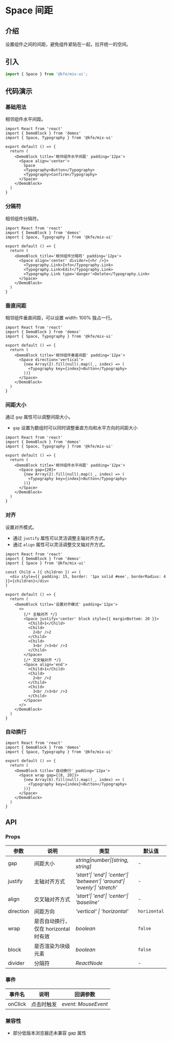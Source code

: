 # Space 间距

## 介绍

设置组件之间的间距，避免组件紧贴在一起，拉开统一的空间。

## 引入

```js
import { Space } from '@kfe/mix-ui';
```

## 代码演示

### 基础用法

相邻组件水平间距。

```tsx
import React from 'react'
import { DemoBlock } from 'demos'
import { Space, Typography } from '@kfe/mix-ui'

export default () => {
  return (
    <DemoBlock title='相邻组件水平间距' padding='12px'>
      <Space align='center'>
        Space
        <Typography>Button</Typography>
        <Typography>Confirm</Typography>
      </Space>
    </DemoBlock>
  )
}
```

### 分隔符

相邻组件分隔符。

```tsx
import React from 'react'
import { DemoBlock } from 'demos'
import { Space, Typography } from '@kfe/mix-ui'

export default () => {
  return (
    <DemoBlock title='相邻组件分隔符' padding='12px'>
      <Space align='center' divider={<hr />}>
        <Typography.Link>Info</Typography.Link>
        <Typography.Link>Edit</Typography.Link>
        <Typography.Link type='danger'>Delete</Typography.Link>
      </Space>
    </DemoBlock>
  )
}
```

### 垂直间距

相邻组件垂直间距，可以设置 width: 100% 独占一行。

```tsx
import React from 'react'
import { DemoBlock } from 'demos'
import { Space, Typography } from '@kfe/mix-ui'

export default () => {
  return (
    <DemoBlock title='相邻组件垂直间距' padding='12px'>
      <Space direction='vertical'>
        {new Array(2).fill(null).map((_, index) => (
          <Typography key={index}>Button</Typography>
        ))}
      </Space>
    </DemoBlock>
  )
}
```

### 间距大小

通过 `gap` 属性可以调整间距大小。

- `gap` 设置为数组时可以同时调整垂直方向和水平方向的间距大小

```tsx
import React from 'react'
import { DemoBlock } from 'demos'
import { Space, Typography } from '@kfe/mix-ui'

export default () => {
  return (
    <DemoBlock title='相邻组件水平间距' padding='12px'>
      <Space gap={20}>
        {new Array(2).fill(null).map((_, index) => (
          <Typography key={index}>Button</Typography>
        ))}
      </Space>
    </DemoBlock>
  )
}
```

### 对齐

设置对齐模式。

- 通过 `justify` 属性可以灵活调整主轴对齐方式。
- 通过 `align` 属性可以灵活调整交叉轴对齐方式。

```tsx
import React from 'react'
import { DemoBlock } from 'demos'
import { Space } from '@kfe/mix-ui'

const Child = ({ children }) => (
  <div style={{ padding: 15, border: '1px solid #eee', borderRadius: 4 }}>{children}</div>
)

export default () => {
  return (
    <DemoBlock title='设置对齐模式' padding='12px'>
      <>
        {/* 主轴对齐 */}
        <Space justify='center' block style={{ marginBottom: 20 }}>
          <Child>1</Child>
          <Child>
            2<br />2
          </Child>
          <Child>
            3<br />3<br />3
          </Child>
        </Space>
        {/* 交叉轴对齐 */}
        <Space align='end'>
          <Child>1</Child>
          <Child>
            2<br />2
          </Child>
          <Child>
            3<br />3<br />3
          </Child>
        </Space>
      </>
    </DemoBlock>
  )
}
```

### 自动换行

```tsx
import React from 'react'
import { DemoBlock } from 'demos'
import { Space, Typography } from '@kfe/mix-ui'

export default () => {
  return (
    <DemoBlock title='自动换行' padding='12px'>
      <Space wrap gap={[8, 20]}>
        {new Array(6).fill(null).map((_, index) => (
          <Typography key={index}>Button</Typography>
        ))}
      </Space>
    </DemoBlock>
  )
}
```

## API

### Props

| 参数 | 说明 | 类型 | 默认值 |
| --- | --- | --- | --- |
| gap | 间距大小 | _string\|number\|[string, string]_ | - |
| justify | 主轴对齐方式 | _'start'\| 'end'\| 'center'\| 'between'\| 'around'\| 'evenly'\| 'stretch'_ | - |
| align | 交叉轴对齐方式 | _'start'\| 'end'\| 'center'\| 'baseline'_ | - |
| direction | 间距方向 | _'vertical' \| 'horizontal'_ | `horizontal` |
| wrap | 是否自动换行，仅在 horizontal 时有效 | _boolean_ | `false` |
| block | 是否渲染为块级元素 | _boolean_ | `false` |
| divider | 分隔符 | _ReactNode_ | - |

### 事件

| 事件名  | 说明       | 回调参数            |
| ------- | ---------- | ------------------- |
| onClick | 点击时触发 | _event: MouseEvent_ |

### 兼容性
- 部分低版本浏览器还未兼容 gap 属性